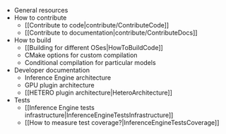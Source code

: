 * General resources
* How to contribute
    * [[Contribute to code|contribute/ContributeCode]]
    * [[Contribute to documentation|contribute/ContributeDocs]]
* How to build
    * [[Building for different OSes|HowToBuildCode]]
    * CMake options for custom compilation
    * Conditional compilation for particular models
* Developer documentation
    * Inference Engine architecture
    * GPU plugin architecture
    * [[HETERO plugin architecture|HeteroArchitecture]]
* Tests
    * [[Inference Engine tests infrastructure|InferenceEngineTestsInfrastructure]]
    * [[How to measure test coverage?|InferenceEngineTestsCoverage]]